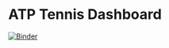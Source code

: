 # ATP Tennis Dashboard

[![Binder](https://mybinder.org/badge_logo.svg)](https://mybinder.org/v2/gh/polal2is/Tennis/main?urlpath=voila%2Frender%2FTennis.ipynb)